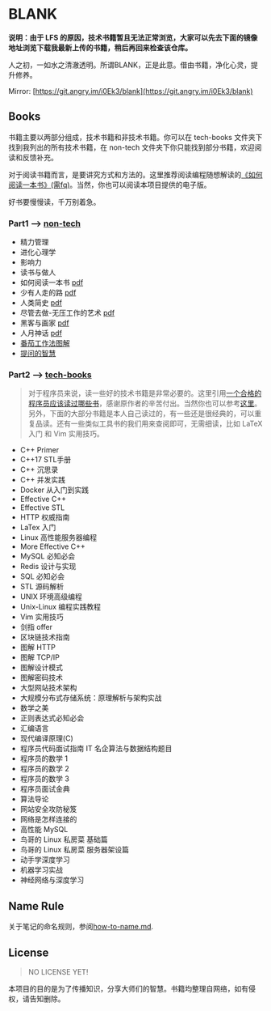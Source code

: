 # BLANK

**说明：由于 LFS 的原因，技术书籍暂且无法正常浏览，大家可以先去下面的镜像地址浏览下载我最新上传的书籍，稍后再回来检查该仓库。**

人之初，一如水之清澈透明。所谓BLANK，正是此意。借由书籍，净化心灵，提升修养。

Mirror: [https://git.angry.im/i0Ek3/blank](https://git.angry.im/i0Ek3/blank)

## Books

书籍主要以两部分组成，技术书籍和非技术书籍。你可以在 tech-books 文件夹下找到我列出的所有技术书籍，在 non-tech 文件夹下你只能找到部分书籍，欢迎阅读和反馈补充。

对于阅读书籍而言，是要讲究方式和方法的。这里推荐阅读编程随想解读的[《如何阅读一本书》(需fq)](https://program-think.blogspot.com/2013/04/how-to-read-book.html)。当然，你也可以阅读本项目提供的电子版。

好书要慢慢读，千万别着急。

### Part1 --> [non-tech](https://github.com/i0Ek3/BLANK/tree/master/non-tech)

* 精力管理
* 进化心理学
* 影响力
* 读书与做人
* 如何阅读一本书 [pdf](https://github.com/i0Ek3/BLANK/blob/master/non-tech/%E5%A6%82%E4%BD%95%E9%98%85%E8%AF%BB%E4%B8%80%E6%9C%AC%E4%B9%A6.pdf)
* 少有人走的路 [pdf](https://github.com/i0Ek3/BLANK/blob/master/non-tech/%E5%B0%91%E6%9C%89%E4%BA%BA%E8%B5%B0%E7%9A%84%E8%B7%AF.pdf?1538367315288)
* 人类简史 [pdf](https://github.com/i0Ek3/BLANK/blob/master/non-tech/%E4%BA%BA%E7%B1%BB%E7%AE%80%E5%8F%B2.pdf)
* 尽管去做-无压工作的艺术 [pdf](https://github.com/i0Ek3/BLANK/blob/master/non-tech/尽管去做—无压工作的艺术.pdf)
* 黑客与画家 [pdf](https://github.com/i0Ek3/BLANK/blob/master/non-tech/黑客与画家.pdf)
* 人月神话 [pdf](https://github.com/i0Ek3/BLANK/blob/master/non-tech/人月神话.pdf)
* [番茄工作法图解](https://www.academia.edu/8290558/_番茄工作法图解.简单易行的时间管理方法_)
* [提问的智慧](https://hacpai.com/article/1536377163156)

### Part2 --> [tech-books](https://github.com/i0Ek3/BLANK/tree/master/tech-books)

> 对于程序员来说，读一些好的技术书籍是非常必要的。这里引用[一个合格的程序员应该读过哪些书](https://www.ezlippi.com/blog/2014/07/qualified-programmer-should-read-what-books.html)，感谢原作者的辛苦付出。当然你也可以参考[这里](http://lucida.me/blog/developer-reading-list/)。另外，下面的大部分书籍是本人自己读过的，有一些还是很经典的，可以重复品读。还有一些类似工具书的我们用来查阅即可，无需细读，比如 LaTeX 入门 和 Vim 实用技巧。

* C++ Primer
* C++17 STL手册
* C++ 沉思录
* C++ 并发实践
* Docker 从入门到实践
* Effective C++
* Effective STL
* HTTP 权威指南
* LaTex 入门
* Linux 高性能服务器编程
* More Effective C++
* MySQL 必知必会
* Redis 设计与实现
* SQL 必知必会
* STL 源码解析
* UNIX 环境高级编程
* Unix-Linux 编程实践教程
* Vim 实用技巧
* 剑指 offer
* 区块链技术指南
* 图解 HTTP
* 图解 TCP/IP
* 图解设计模式
* 图解密码技术
* 大型网站技术架构
* 大规模分布式存储系统：原理解析与架构实战
* 数学之美
* 正则表达式必知必会
* 汇编语言
* 现代编译原理(C)
* 程序员代码面试指南 IT 名企算法与数据结构题目
* 程序员的数学 1
* 程序员的数学 2
* 程序员的数学 3
* 程序员面试金典
* 算法导论
* 网站安全攻防秘笈
* 网络是怎样连接的
* 高性能 MySQL
* 鸟哥的 Linux 私房菜 基础篇
* 鸟哥的 Linux 私房菜 服务器架设篇
* 动手学深度学习
* 机器学习实战
* 神经网络与深度学习


## Name Rule

关于笔记的命名规则，参阅[how-to-name.md](https://github.com/i0Ek3/BLANK/blob/master/how-to-name.md).


## License

> NO LICENSE YET!

本项目的目的是为了传播知识，分享大师们的智慧。书籍均整理自网络，如有侵权，请告知删除。


